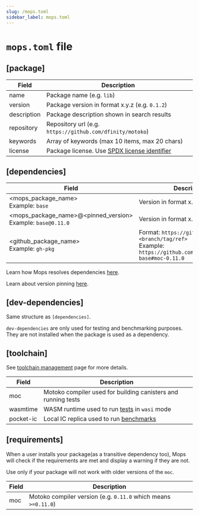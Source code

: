 ```yaml
---
slug: /mops.toml
sidebar_label: mops.toml
---
```


# `mops.toml` file

## [package]

| Field        | Description                                      |
| ------------ | ------------------------------------------------ |
| name         | Package name (e.g. `lib`)                          |
| version      | Package version in format x.y.z (e.g. `0.1.2`)     |
| description  | Package description shown in search results      |
| repository   | Repository url (e.g. `https://github.com/dfinity/motoko`) |
| keywords     | Array of keywords (max 10 items, max 20 chars)   |
| license      | Package license. Use [SPDX license identifier](https://spdx.org/licenses/) |

## [dependencies]

| Field                 | Description                                     |
| --------------------- | ----------------------------------------------- |
| <mops_package_name><br/>Example: `base`        | Version in format x.y.z (e.g. `0.1.2`)              |
| <mops_package_name>@<pinned_version><br/>Example: `base@0.11.0`        | Version in format x.y.z (e.g. `0.1.2`)              |
| <github_package_name><br/>Example: `gh-pkg` | Format: `https://github.com/<repo>#<branch/tag/ref>`<br/>Example: `https://github.com/dfinity/motoko-base#moc-0.11.0` |


Learn how Mops resolves dependencies [here](/how-dependency-resolution-works).

Learn about version pinning [here](/dependency-version-pinning).


## [dev-dependencies]

Same structure as `[dependencies]`.

`dev-dependencies` are only used for testing and benchmarking purposes. They are not installed when the package is used as a dependency.


## [toolchain]
See [toolchain management](/cli/toolchain) page for more details.

| Field                | Description                                      |
| -------------------- | ------------------------------------------------ |
| moc                  | Motoko compiler used for building canisters and running tests   |
| wasmtime             | WASM runtime used to run [tests](/cli/mops-test#--mode) in `wasi` mode   |
| pocket-ic            | Local IC replica used to run [benchmarks](/cli/mops-bench#--replica)   |


## [requirements]

When a user installs your package(as a transitive dependency too), Mops will check if the requirements are met and display a warning if they are not.

Use only if your package will not work with older versions of the `moc`.

| Field                | Description                                      |
| -------------------- | ------------------------------------------------ |
| moc                  | Motoko compiler version  (e.g. `0.11.0` which means `>=0.11.0`)  |
